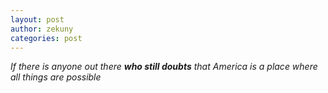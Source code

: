 ```yaml
---
layout: post
author: zekuny
categories: post
---
```


*If there is anyone out there **who still doubts** that America is a place where all things are possible*
